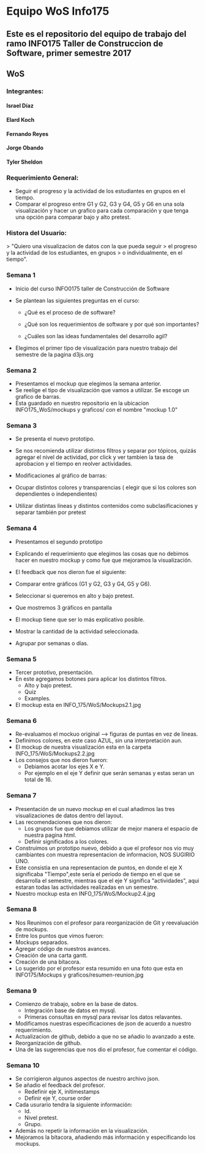 <h1>Equipo WoS Info175 </h1>

<h2>Este es el repositorio del equipo de trabajo del ramo INFO175 Taller de Construccion de Software, primer semestre 2017 </h2>

<h2>WoS </h2>

<h3>Integrantes: 	</h3>
  <p>
    <h4>Israel Díaz</h4>
    <h4>Elard Koch</h4>
    <h4>Fernando Reyes</h4>
    <h4>Jorge Obando</h4>
    <h4>Tyler Sheldon</h4>
  </p>


  


<h3>Requerimiento General: </h3>

* Seguir el progreso y la actividad de los estudiantes en grupos en el tiempo. 
* Comparar el progreso entre G1 y G2, G3 y G4, G5 y G6 en una sola visualización y hacer un grafico para cada comparación y que tenga una opción para comparar bajo y alto pretest. 

<h3>Histora del Usuario: </h3>
  > "Quiero una visualizacion de datos con la que pueda seguir 
  > el progreso y la actividad de los estudiantes, en grupos 
  > o individualmente, en el tiempo".

<h3>Semana 1</h3>

* Inicio del curso INFO0175 taller de Construcción de Software 
* Se plantean las siguientes preguntas en el curso:

  * ¿Qué es el proceso de de software?
  
  * ¿Qué son los requerimientos de software y por qué son importantes?
  
  * ¿Cuáles son las ideas fundamentales del desarrollo agil?
 
* Elegimos el primer tipo de visualización para nuestro trabajo del semestre de la pagina d3js.org
  
<h3>Semana 2</h3>

* Presentamos el mockup que elegimos la semana anterior. 
* Se reelige el tipo de visualización que vamos a utilizar. Se escoge un grafico de barras.
* Esta guardado en nuestro repositorio en la ubicacion INFO175_WoS/mockups y graficos/ con el nombre "mockup 1.0"


<h3>Semana 3</h3>

* Se presenta el nuevo prototipo.
* Se nos recomienda utilizar distintos filtros y separar por tópicos, quizás agregar el nivel de actividad, por click y ver tambien la tasa de aprobacion y el tiempo en reolver actividades.
* Modificaciones al gráfico de barras:

* Ocupar distintos colores y transparencias ( elegir que si los colores son dependientes o independientes)
* Utilizar distintas líneas y distintos contenidos como subclasificaciones y separar también por pretest
  
<h3>Semana 4</h3>

* Presentamos el segundo prototipo 
* Explicando el requerimiento que elegimos las cosas que no debimos hacer en nuestro mockup y como fue que mejoramos la visualización. 
* El feedback que nos dieron fue el siguiente:

* Comparar entre gráficos (G1 y G2, G3 y G4, G5 y G6).
* Seleccionar si queremos en alto y bajo pretest.
* Que mostremos 3 gráficos en pantalla
* El mockup tiene que ser lo más explicativo posible.
* Mostrar la cantidad de la actividad seleccionada.
* Agrupar por semanas o días.
    
<h3>Semana 5</h3>

* Tercer prototivo, presentación.
* En este agregamos botones para aplicar los distintos filtros.
  * Alto y bajo pretest.
  * Quiz
  * Examples.
* El mockup esta en INFO_175/WoS/Mockups2.1.jpg

<h3>Semana 6</h3>

* Re-evaluamos el mockuo original --> figuras de puntas en vez de lineas. 
* Definimos colores, en este caso AZUL, sin una interpretación aun.
* El mockup de nuestra visualización esta en la carpeta INFO_175/WoS/Mockups2.2.jpg
* Los consejos que nos dieron fueron:
   * Debiamos acotar los ejes X e Y.
   * Por ejemplo en el eje Y definir que serán semanas y estas seran un total de 16.

<h3>Semana 7</h3>

* Presentación de un nuevo mockup en el cual añadimos las tres visualizaciones de datos dentro del layout.
* Las recomendaciones que nos dieron:
  * Los grupos fue que debiamos utilizar de mejor manera el espacio de nuestra pagina html.
  * Definir significados a los colores. 
* Construimos un prototipo nuevo, debido a que el profesor nos vio muy cambiantes con muestra representacion de informacion, NOS SUGIRIO UNO. 
* Este consistia en una representacion de puntos, en donde el eje X significaba "Tiempo",este sería el periodo de tiempo en el que se desarrolla el semestre, mientras que el eje Y significa "actividades", aqui estaran todas las actividades realizadas en un semestre.
* Nuestro mockup esta en INFO_175/WoS/Mockup2.4.jpg
   
<h3>Semana 8</h3>

* Nos Reunimos con el profesor para reorganización de Git y reevaluación de mockups. 
* Entre los puntos que vimos fueron: 
* Mockups separados. 
* Agregar código de nuestros avances.
* Creación de una carta gantt.
* Creación de una bítacora. 
* Lo sugerido por el profesor esta resumido en una foto que esta en INFO175/Mockups y graficos/resumen-reunion.jpg

<h3>Semana 9</h3>

*  Comienzo de trabajo, sobre en la base de datos.
   *  Integración base de datos en mysql.
   *  Primeras consultas en mysql para revisar los datos relavantes.
*  Modificamos nuestras especificaciones de json de acuerdo a nuestro requerimiento.
*  Actualizacion de github, debido a que no se añadio lo avanzado a este.
*  Reorganización de github.
*  Una de las sugerencias que nos dio el profesor, fue comentar el código.

<h3>Semana 10</h3>

* Se corrigieron algunos aspectos de nuestro archivo json.
* Se añadio el feedback del profesor.
  *  Redefinir eje X, initimestamps
  *  Definir eje Y, course order
* Cada usurario tendra la siguiente información:
  *  Id.
  *  Nivel pretest.
  *  Grupo.
* Además no repetir la información en la visualización.
* Mejoramos la bítacora, añadiendo más información y especificando los mockups.
